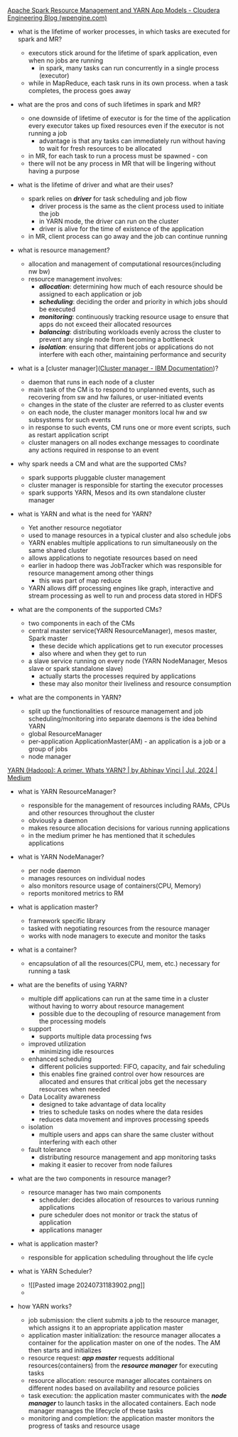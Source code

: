 [Apache Spark Resource Management and YARN App Models - Cloudera Engineering Blog (wpengine.com)](https://clouderatemp.wpengine.com/blog/2014/05/apache-spark-resource-management-and-yarn-app-models/)
- what is the lifetime of worker processes, in which tasks are executed for spark and MR?
	- executors stick around for the lifetime of spark application, even when no jobs are running
		- in spark, many tasks can run concurrently in a single process (executor)
	- while in MapReduce, each task runs in its own process. when a task completes, the process goes away
- what are the pros and cons of such lifetimes in spark and MR? 
	- one downside of lifetime of executor is for the time of the application every executor takes up fixed resources even if the executor is not running a job
		- advantage is that any tasks can immediately run without having to wait for fresh resources to be allocated
	- in MR, for each task to run a process must be spawned - con
	- there will not be any process in MR that will be lingering without having a purpose

- what is the lifetime of driver and what are their uses? 
	- spark relies on ***driver*** for task scheduling and job flow
		- driver process is the same as the client process used to initiate the job
		- in YARN mode, the driver can run on the cluster
		- driver is alive for the time of existence of the application
	- in MR, client process can go away and the job can continue running
- what is resource management?
	- allocation and management of computational resources(including nw bw)
	- resource management involves:
		- ***allocation***: determining how much of each resource should be assigned to each application or job
		- ***scheduling***: deciding the order and priority in which jobs should be executed
		- ***monitoring***: continuously tracking resource usage to ensure that apps do not exceed their allocated resources
		- ***balancing***: distributing workloads evenly across the cluster to prevent any single node from becoming a bottleneck
		- ***isolation***: ensuring that different jobs or applications do not interfere with each other, maintaining performance and security
- what is a [cluster manager]([Cluster manager - IBM Documentation](https://www.ibm.com/docs/en/powerha-aix/7.2?topic=software-cluster-manager))?
	- daemon that runs in each node of a cluster
	- main task of the CM is to respond to unplanned events, such as recovering from sw and hw failures, or user-initiated events
	- changes in the state of the cluster are referred to as cluster events
	- on each node, the cluster manager monitors local hw and sw subsystems for such events
	- in response to such events, CM runs one or more event scripts, such as restart application script
	- cluster managers on all nodes exchange messages to coordinate any actions required in response to an event
- why spark needs a CM and what are the supported CMs?
	- spark supports pluggable cluster management
	- cluster manager is responsible for starting the executor processes
	- spark supports YARN, Mesos and its own standalone cluster manager
- what is YARN and what is the need for YARN? 
	- Yet another resource negotiator
	- used to manage resources in a typical cluster and also schedule jobs
	- YARN enables multiple applications to run simultaneously on the same shared cluster
	- allows applications to negotiate resources based on need
	- earlier in hadoop there was JobTracker which was responsible for resource management among other things
		- this was part of map reduce
	- YARN allows diff processing engines like graph, interactive and stream processing as well to run and process data stored in HDFS
- what are the components of the supported CMs?
	- two components in each of the CMs
	- central master service(YARN ResourceManager), mesos master, Spark master
		- these decide which applications get to run executor processes
		- also where and when they get to run
	- a slave service running on every node (YARN NodeManager, Mesos slave or spark standalone slave) 
		- actually starts the processes required by applications
		- these may also monitor their liveliness and resource consumption
- what are the components in YARN?
	- split up the functionalities of resource management and job scheduling/monitoring into separate daemons is the idea behind YARN
	- global ResourceManager
	- per-application ApplicationMaster(AM) - an application is a job or a group of jobs
	- node manager



[YARN (Hadoop): A primer. Whats YARN? | by Abhinav Vinci | Jul, 2024 | Medium](https://medium.com/@vinciabhinav7/yarn-hadoop-a-primer-a381378768ae)

- what is YARN ResourceManager?
	- responsible for the management of resources including RAMs, CPUs and other resources throughout the cluster
	- obviously a daemon
	- makes resource allocation decisions for various running applications
	- in the medium primer he has mentioned that it schedules applications
- what is YARN NodeManager?
	- per node daemon
	- manages resources on individual nodes
	- also monitors resource usage of containers(CPU, Memory)
	- reports monitored metrics to RM
- what is application master?
	- framework specific library
	- tasked with negotiating resources from the resource manager
	- works with node managers to execute and monitor the tasks
- what is a container?
	- encapsulation of all the resources(CPU, mem, etc.) necessary for running a task 

- what are the benefits of using YARN?
	- multiple diff applications can run at the same time in a cluster without having to worry about resource management
		- possible due to the decoupling of resource management from the processing models
	- support
		- supports multiple data processing fws
	- improved utilization
		- minimizing idle resources
	- enhanced scheduling
		- different policies supported: FIFO, capacity, and fair scheduling
		- this enables fine grained control over how resources are allocated and ensures that critical jobs get the necessary resources when needed
	- Data Locality awareness
		- designed to take advantage of data locality
		- tries to schedule tasks on nodes where the data resides
		- reduces data movement and improves processing speeds
	- isolation
		- multiple users and apps can share the same cluster without interfering with each other
	- fault tolerance
		- distributing resource management and app monitoring tasks
		- making it easier to recover from node failures



- what are the two components in resource manager?
	- resource manager has two main components
		- scheduler: decides allocation of resources to various running applications
		- pure scheduler does not monitor or track the status of application
		- applications manager
- what is application master?
	- responsible for application scheduling throughout the life cycle


- what is YARN Scheduler?
	- ![[Pasted image 20240731183902.png]]
	- 
- how YARN works?
	- job submission: the client submits a job to the resource manager, which assigns it to an appropriate application master
	- application master initialization: the resource manager allocates a container for the application master on one of the nodes. The AM then starts and initializes
	- resource request: ***app master*** requests additional resources(containers) from the ***resource manager*** for executing tasks
	- resource allocation: resource manager allocates containers on different nodes based on availability and resource policies
	- task execution: the application master communicates with the ***node manager*** to launch tasks in the allocated containers. Each node manager manages the lifecycle of these tasks
	- monitoring and completion: the application master monitors the progress of tasks and resource usage